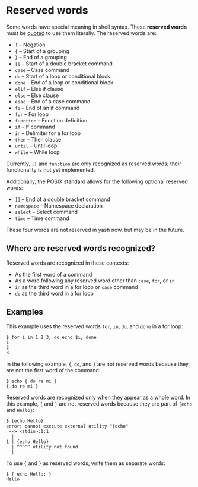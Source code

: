 # Reserved words

Some words have special meaning in shell syntax. These **reserved words** must be [quoted](quoting.md) to use them literally. The reserved words are:

- `!` – Negation
- `{` – Start of a grouping
- `}` – End of a grouping
- `[[` – Start of a double bracket command
- `case` – Case command
- `do` – Start of a loop or conditional block
- `done` – End of a loop or conditional block
- `elif` – Else if clause
- `else` – Else clause
- `esac` – End of a case command
- `fi` – End of an if command
- `for` – For loop
- `function` – Function definition
- `if` – If command
- `in` – Delimiter for a for loop
- `then` – Then clause
- `until` – Until loop
- `while` – While loop

Currently, `[[` and `function` are only recognized as reserved words; their functionality is not yet implemented.

Additionally, the POSIX standard allows for the following optional reserved words:

- `]]` – End of a double bracket command
- `namespace` – Namespace declaration
- `select` – Select command
- `time` – Time command

These four words are not reserved in yash now, but may be in the future.

## Where are reserved words recognized?

Reserved words are recognized in these contexts:

- As the first word of a command
- As a word following any reserved word other than `case`, `for`, or `in`
- `in` as the third word in a for loop or `case` command
- `do` as the third word in a for loop

## Examples

This example uses the reserved words `for`, `in`, `do`, and `done` in a for loop:

```shell
$ for i in 1 2 3; do echo $i; done
1
2
3
```

In the following example, `{`, `do`, and `}` are not reserved words because they are not the first word of the command:

```shell
$ echo { do re mi }
{ do re mi }
```

Reserved words are recognized only when they appear as a whole word. In this example, `{` and `}` are not reserved words because they are part of `{echo` and `Hello}`:

```shell
$ {echo Hello}
error: cannot execute external utility "{echo"
 --> <stdin>:1:1
  |
1 | {echo Hello}
  | ^^^^^ utility not found
  |
```

To use `{` and `}` as reserved words, write them as separate words:

```shell
$ { echo Hello; }
Hello
```
